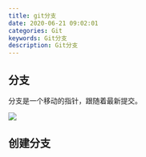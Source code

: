 ```yaml
---
title: git分支
date: 2020-06-21 09:02:01
categories: Git
keywords: Git分支
description: Git分支
---
```


## 分支

分支是一个移动的指针，跟随着最新提交。

![](./uploads/git/git分支)

## 创建分支

